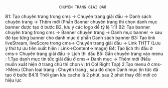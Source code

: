                             CHUYÊN TRANG GIẢI ĐẤU

B1: Tạo chuyên trang trong cms -> Chuyên trang giải đấu -> Danh sách chuyên trang -> Thêm mới  (Phần Banner chuyên trang thì chọn danh mục banner được tạo ở bước B2, lưu ý các logo để tỷ lệ 1:1)
B2: Tạo banner chuyên trang trong cms -> Banner chuyên trang -> Danh mục banner -> sau đó tạo từng banner cho danh mục ở phần Danh sách banner
B3: Tạo link liveStream, liveScore trong cms-> Chuyên trang giải đấu -> Link THTT (Lưu ý thứ tự ưu tiên xuất hiện : Link->Content->Image)
B4: Tạo lịch thi đấu ở cms-> Chuyên trang giải đấu -> Lịch thi đấu
B5: Gắn chuyên trang vào menu :
        1.Tạo danh mục tin tức giải đấu ở cms-> Danh mục -> Thêm mới (Nếu muốn xuất hiện ở trang chủ thì chọn vị trí Col Right Top)
        2.Tạo menu ở cms->Menu (Chọn loại trang : Chuyên trang , sau đó chọn Danh mục tin tức đã tạo ở bước B4.1)
Thời gian lưu cache là 2 phút, sau 2 phút thay đổi mới có hiệu lực